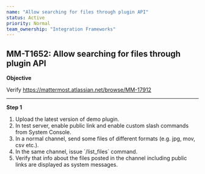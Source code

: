 ```yaml
---
name: "Allow searching for files through plugin API"
status: Active
priority: Normal
team_ownership: "Integration Frameworks"
---
```


## MM-T1652: Allow searching for files through plugin API

**Objective**

Verify <https://mattermost.atlassian.net/browse/MM-17912>

---

**Step 1**

1. Upload the latest version of demo plugin.
2. In test server, enable public link and enable custom slash commands from System Console.
3. In a normal channel, send some files of different formats (e.g. jpg, mov, csv etc.).
4. In the same channel, issue \`/list\_files\` command.
5. Verify that info about the files posted in the channel including public links are displayed as system messages.
